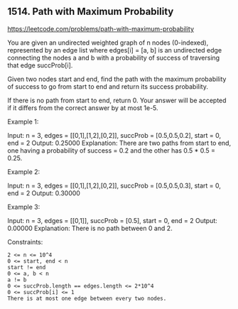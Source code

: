 ## 1514. Path with Maximum Probability

https://leetcode.com/problems/path-with-maximum-probability

You are given an undirected weighted graph of n nodes (0-indexed), represented by an edge list where edges[i] = [a, b] is an undirected edge connecting the nodes a and b with a probability of success of traversing that edge succProb[i].

Given two nodes start and end, find the path with the maximum probability of success to go from start to end and return its success probability.

If there is no path from start to end, return 0. Your answer will be accepted if it differs from the correct answer by at most 1e-5.

Example 1:

Input: n = 3, edges = [[0,1],[1,2],[0,2]], succProb = [0.5,0.5,0.2], start = 0, end = 2
Output: 0.25000
Explanation: There are two paths from start to end, one having a probability of success = 0.2 and the other has 0.5 \* 0.5 = 0.25.

Example 2:

Input: n = 3, edges = [[0,1],[1,2],[0,2]], succProb = [0.5,0.5,0.3], start = 0, end = 2
Output: 0.30000

Example 3:

Input: n = 3, edges = [[0,1]], succProb = [0.5], start = 0, end = 2
Output: 0.00000
Explanation: There is no path between 0 and 2.

Constraints:

    2 <= n <= 10^4
    0 <= start, end < n
    start != end
    0 <= a, b < n
    a != b
    0 <= succProb.length == edges.length <= 2*10^4
    0 <= succProb[i] <= 1
    There is at most one edge between every two nodes.

